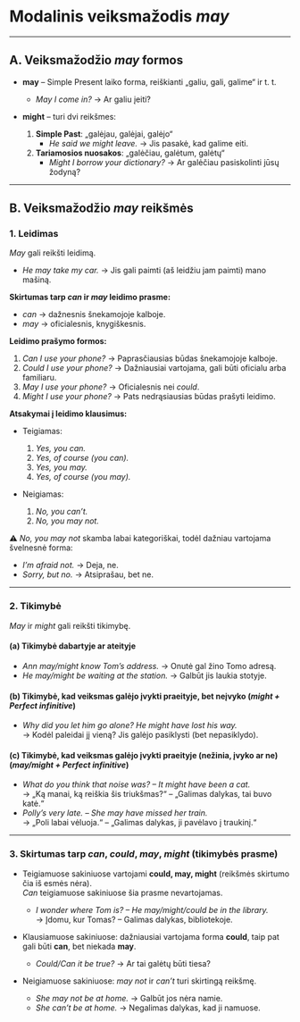 # Modalinis veiksmažodis *may*

---

## A. Veiksmažodžio *may* formos

- **may** – Simple Present laiko forma, reiškianti „galiu, gali, galime“ ir t. t.  
  - *May I come in?* → Ar galiu įeiti?

- **might** – turi dvi reikšmes:  
  1. **Simple Past**: „galėjau, galėjai, galėjo“  
     - *He said we might leave.* → Jis pasakė, kad galime eiti.  
  2. **Tariamosios nuosakos**: „galėčiau, galėtum, galėtų“  
     - *Might I borrow your dictionary?* → Ar galėčiau pasiskolinti jūsų žodyną?

---

## B. Veiksmažodžio *may* reikšmės

### 1. Leidimas

*May* gali reikšti leidimą.

- *He may take my car.* → Jis gali paimti (aš leidžiu jam paimti) mano mašiną.

**Skirtumas tarp *can* ir *may* leidimo prasme:**
- *can* → dažnesnis šnekamojoje kalboje.  
- *may* → oficialesnis, knygiškesnis.  

**Leidimo prašymo formos:**
1. *Can I use your phone?* → Paprasčiausias būdas šnekamojoje kalboje.  
2. *Could I use your phone?* → Dažniausiai vartojama, gali būti oficialu arba familiaru.  
3. *May I use your phone?* → Oficialesnis nei *could*.  
4. *Might I use your phone?* → Pats nedrąsiausias būdas prašyti leidimo.  

**Atsakymai į leidimo klausimus:**

- Teigiamas:  
  1. *Yes, you can.*  
  2. *Yes, of course (you can).*  
  3. *Yes, you may.*  
  4. *Yes, of course (you may).*  

- Neigiamas:  
  1. *No, you can’t.*  
  2. *No, you may not.*  

⚠️ *No, you may not* skamba labai kategoriškai, todėl dažniau vartojama švelnesnė forma:  
- *I’m afraid not.* → Deja, ne.  
- *Sorry, but no.* → Atsiprašau, bet ne.  

---

### 2. Tikimybė

*May* ir *might* gali reikšti tikimybę.

#### (a) Tikimybė dabartyje ar ateityje
- *Ann may/might know Tom’s address.* → Onutė gal žino Tomo adresą.  
- *He may/might be waiting at the station.* → Galbūt jis laukia stotyje.  

#### (b) Tikimybė, kad veiksmas galėjo įvykti praeityje, bet neįvyko (*might + Perfect infinitive*)  
- *Why did you let him go alone? He might have lost his way.*  
  → Kodėl paleidai jį vieną? Jis galėjo pasiklysti (bet nepasiklydo).  

#### (c) Tikimybė, kad veiksmas galėjo įvykti praeityje (nežinia, įvyko ar ne) (*may/might + Perfect infinitive*)  
- *What do you think that noise was? – It might have been a cat.*  
  → „Ką manai, ką reiškia šis triukšmas?“ – „Galimas dalykas, tai buvo katė.“  
- *Polly’s very late. – She may have missed her train.*  
  → „Poli labai vėluoja.“ – „Galimas dalykas, ji pavėlavo į traukinį.“  

---

### 3. Skirtumas tarp *can*, *could*, *may*, *might* (tikimybės prasme)

- Teigiamuose sakiniuose vartojami **could, may, might** (reikšmės skirtumo čia iš esmės nėra).  
  *Can* teigiamuose sakiniuose šia prasme nevartojamas.  

  - *I wonder where Tom is? – He may/might/could be in the library.*  
    → Įdomu, kur Tomas? – Galimas dalykas, bibliotekoje.  

- Klausiamuose sakiniuose: dažniausiai vartojama forma **could**, taip pat gali būti **can**, bet niekada **may**.  
  - *Could/Can it be true?* → Ar tai galėtų būti tiesa?  

- Neigiamuose sakiniuose: *may not* ir *can’t* turi skirtingą reikšmę.  
  - *She may not be at home.* → Galbūt jos nėra namie.  
  - *She can’t be at home.* → Negalimas dalykas, kad ji namuose.  
